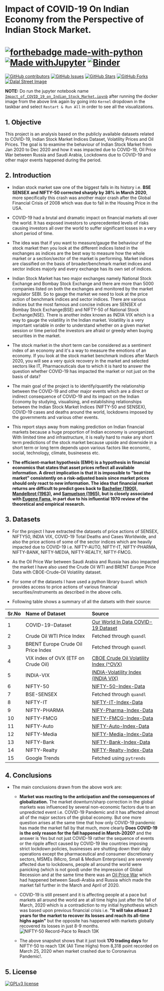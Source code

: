 # Impact of COVID-19 On Indian Economy from the Perspective of Indian Stock Market.  
# [![forthebadge made-with-python](http://ForTheBadge.com/images/badges/made-with-python.svg)](https://www.python.org/) [![Made withJupyter](https://img.shields.io/badge/Made%20with-Jupyter-orange?style=for-the-badge&logo=Jupyter)](https://jupyter.org/try) [![Binder](https://binder.pangeo.io/badge_logo.svg)](https://mybinder.org/v2/gh/strikersps/COVID-19-Impact-On-Indian-Stock-Market/HEAD)

[![GitHub contributors](https://img.shields.io/github/contributors/strikersps/COVID-19-Impact-On-Indian-Stock-Market.svg)](https://GitHub.com/strikersps/COVID-19-Impact-On-Indian-Stock-Market/graphs/contributors/)
[![GitHub Issues](https://img.shields.io/github/issues/strikersps/COVID-19-Impact-On-Indian-Stock-Market)](https://github.com/strikersps/COVID-19-Impact-On-Indian-Stock-Market/issues)
[![GitHub Stars](https://img.shields.io/github/stars/strikersps/COVID-19-Impact-On-Indian-Stock-Market)](https://github.com/strikersps/COVID-19-Impact-On-Indian-Stock-Market/stargazers/)
[![GitHub Forks](https://img.shields.io/github/forks/strikersps/COVID-19-Impact-On-Indian-Stock-Market)](https://github.com/strikersps/COVID-19-Impact-On-Indian-Stock-Market/network/members)
[![Dalal Street Image](https://github.com/strikersps/COVID-19-Impact-On-Indian-Stock-Market/blob/main/Dalal-Street.jpg)](https://www.bloombergquint.com/markets)

**NOTE:** Do run the jupyter notebook name [`Impact_of_COVID_19_on_Indian_Stock_Market.ipynb`](https://mybinder.org/v2/gh/strikersps/COVID-19-Impact-On-Indian-Stock-Market/HEAD) after running the docker image from the above link again by going into `Kernel` dropdown in the taskbar and select `Restart & Run All` in order to see all the visualizations.

## 1. Objective
This project is an analysis based on the publicly available datasets related to COVID-19, Indian Stock Market Indices Dataset, Volatility Prices and Oil Prices. The goal is to examine the behaviour of Indian Stock Market from Jan 2020 to Dec 2020 and how it was impacted due to COVID-19, Oil Price War between Russia and Saudi Arabia, Lockdowns due to COVID-19 and other major events happened during the period.  

## 2. Introduction
* Indian stock market saw one of the biggest falls in its history i.e. **BSE SENSEX and NIFTY-50 corrected sharply by 38% in March 2020**, more specifically this crash was another major crash after the Global Financial Crisis of 2008 which was due to fall in the Housing Price in the USA.
* COVID-19 had a brutal and dramatic impact on financial markets all over the world. It has exposed investors to unprecedented levels of risks causing investors all over the world to suffer significant losses in a very short period of time. 

* The idea was that if you want to measure/gauge the behaviour of the stock market then you look at the different indices listed in the exchanges as indices are the best way to measure how the whole market or a section/sector of the market is performing. Market indices are classified on the basis of broader/benchmark market indices and sector indices majorly and every exchange has its own set of indices.
* Indian Stock Market has two major exchanges namely National Stock Exchange and Bombay Stock Exchange and there are more than 5000 companies listed on both the exchanges and monitored by the market regulator SEBI. So to gauge the market we need to look at the price action of benchmark indices and sector indices. There are various indices but the most famous and concise indices are SENSEX of Bombay Stock Exchange(BSE) and NIFTY-50 of National Stock Exchange(NSE). There is another index known as INDIA VIX which is a way to gauge the volatility in the Indian market. Volatility is a very important variable in order to understand whether on a given market session or time period the investors are afraid or greedy when buying securities in the market.  
* The stock market in the short term can be considered as a sentiment index of an economy and it's a way to measure the emotions of an economy. If you look at the stock market benchmark indices after March 2020, you will see a very quick recovery in the market and selected sectors like IT, Pharmaceuticals due to which it is hard to answer the question whether COVID-19 has impacted the market or not just on the basis of data?  
* The main goal of the project is to identify/quantify the relationship between the COVID-19 and other major events which are a direct or indirect consequence of COVID-19 and its impact on the Indian Economy by studying, visualising, and establishing relationships between the Indian Stock Market Indices (NIFTY-50 and SENSEX), COVID-19 cases and deaths around the world, lockdowns imposed by the governments and various other events.

* This report stays away from making prediction on Indian financial markets because a huge proportion of Indian economy is unorganized. With limited time and infrastructure, it is really hard to make any short term predictions of the stock market because upside and downside in a short term or long term depends upon various factors like economic, social, technology, climate, businesess etc.

* **The efficient-market hypothesis (EMH) is a hypothesis in financial economics that states that asset prices reflect all available information. A direct implication is that it is impossible to "beat the market" consistently on a risk-adjusted basis since market prices should only react to new information. The idea that financial market returns are difficult to predict goes back to [Bachelier (1900)](https://en.wikipedia.org/wiki/Efficient-market_hypothesis#cite_note-3), [Mandelbrot (1963)](https://en.wikipedia.org/wiki/Benoit_Mandelbrot), and [Samuelson (1965)](https://en.wikipedia.org/wiki/Paul_Samuelson), but is closely associated with [Eugene Fama](https://en.wikipedia.org/wiki/Eugene_Fama), in part due to his influential 1970 review of the theoretical and empirical research.**

## 3. Datasets
* For the project I have extracted the datasets of price actions of SENSEX, NIFTY50, INDIA VIX, COVID-19 Total Deaths and Cases Worldwide, and also the price actions of some of the sector indices which are heavily impacted due to COVID-19 i.e. NIFTY-AUTO, NIFTY-IT, NIFTY-PHARMA, NIFTY-BANK, NIFTY-MEDIA, NIFTY-REALTY, NIFTY-FMCG.
* As the Oil Price War between Saudi Arabia and Russia has also impacted the market I have also used the Crude Oil WTI and BRENT Europe Price Data with CBOE-Crude-Oil Volatility dataset. 
* For some of the datasets I have used a python library `Quandl` which provides access to price actions of various financial securities/instruments as described in the above cells.

* Following table shows a summary of all the datsets with their source:

| Sr.No | Name of Dataset | Source |
| :--- | :--- | :--- |
| 1 | COVID-19-Dataset | [Our World In Data COVID-19 Dataset](https://github.com/owid/covid-19-data/tree/master/public/data) |
| 2 | Crude Oil WTI Price Index | Fetched through `quandl`|
| 3 | BRENT Europe Crude Oil Price Index| Fetched through `quandl`|
| 4 | VIX index of OVX (ETF on Crude Oil)| [CBOE Crude Oil Volatility Index (^OVX)](https://finance.yahoo.com/quote/%5EOVX/)|
| 5 | INDIA-VIX | [INDIA-Volatility Index (INDIA VIX)](https://www1.nseindia.com/products/content/equities/indices/historical_vix.htm)|
| 6 | NIFTY-50 | [NIFTY-50-Index-Data](https://www1.nseindia.com/products/content/equities/indices/historical_index_data.htm)|
| 7 | BSE-SENSEX | Fetched through `quandl`|
| 8 | NIFTY-IT | [NIFTY-IT-Index-Data](https://www1.nseindia.com/products/content/equities/indices/historical_index_data.htm)|
| 9 | NIFTY-PHARMA| [NIFY-Pharma-Index-Data](https://www1.nseindia.com/products/content/equities/indices/historical_index_data.htm) |
| 10 | NIFTY-FMCG | [NIFTY-FMCG-Index-Data](https://www1.nseindia.com/products/content/equities/indices/historical_index_data.htm)|
| 11 | NIFTY-Auto | [NIFTY-Auto-Index-Data](https://www1.nseindia.com/products/content/equities/indices/historical_index_data.htm)|
| 12 | NIFTY-Media| [NIFTY-Media-Index-Data](https://www1.nseindia.com/products/content/equities/indices/historical_index_data.htm)|
| 13 | NIFTY-Bank| [NIFTY-Bank-Index-Data](https://www1.nseindia.com/products/content/equities/indices/historical_index_data.htm)|
| 14 | NIFTY-Realty| [NIFTY-Realty-Index-Data](https://www1.nseindia.com/products/content/equities/indices/historical_index_data.htm)|
| 15 | Google Trends | Fetched using `pytrends` |

## 4. Conclusions
* The main conclusions drawn from the above work are: 
    * **Market was reacting to the anticipation and the consequences of globalization.** The market downturn/sharp correction in the global markets was influenced by several non-economic factors due to an unpredicted event i.e. COVID-19 Pandemic and it has affected almost all of the major sectors of the global economy. 
    But one more question arises at the same time that how only COVID-19 pandemic has made the market fall by that much, more clearly **Does COVID-19 is the only reason for the fall happened in March-2020?** and the answer is Yes but not just COVID-19 rather the sequence of events or the ripple affect caused by COVID-19 like countries imposing strict lockdown policies, businesses are shutting down their daily operations except the pharmaceutical and consumer discretionary sectors, MSMEs (Micro, Small & Medium Enterprises) are severely affected due to lockdowns, people all around the world were panicking (which is not good) under the impression of Global Recession and at the same time there was an [Oil Price War](https://en.wikipedia.org/wiki/2020_Russia%E2%80%93Saudi_Arabia_oil_price_war) which had happened between Saudi-Arabia and Russia which made the market fall further in the March and April of 2020.  

    * COVID-19 is still present and it is affecting people at a pace but markets all around the world are at all time highs just after the fall of March, 2020 which is a contradiction to my initial hyphothesis which was based upon previous financial crisis i.e. **"It will take atleast 2 years for the market to recover its losses and reach its all-time highs again"** but the opposite has happened 
with markets globally recovered its losses in just 8-9 months.    
![NIFTY-50 Record-Pace to Reach 13K](https://github.com/strikersps/COVID-19-Impact-On-Indian-Stock-Market/blob/main/NIFTY-50%20Milestones%20Chart.jpeg)  
   *  The above snapshot shows that it just took **170 trading days** for NIFTY-50 to reach 13K (All Time Highs) from 8,318 point recorded on March 25, 2020 when market crashed due to Coronavirus Pandemic!.

## 5. License  
[![GPLv3 license](https://img.shields.io/github/license/strikersps/COVID-19-Impact-On-Indian-Stock-Market?style=for-the-badge)](http://perso.crans.org/besson/LICENSE.html) 
